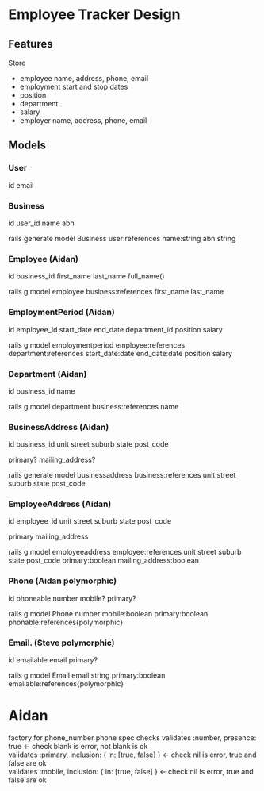 # Employee Tracker Design


## Features

Store
- employee name, address, phone, email
- employment start and stop dates
- position
- department
- salary
- employer name, address, phone, email

## Models

### User
id
email

### Business
id
user_id
name
abn

rails generate model Business user:references name:string abn:string

### Employee (Aidan)

id
business_id
first_name
last_name
full_name()

rails g model employee business:references first_name last_name 

### EmploymentPeriod (Aidan)
id
employee_id
start_date
end_date
department_id
position
salary

rails g model employmentperiod employee:references department:references start_date:date end_date:date position salary

### Department (Aidan)

id
business_id
name

rails g model department business:references name

### BusinessAddress (Aidan)
id
business_id
unit
street
suburb
state
post_code

primary?
mailing_address?

rails generate model businessaddress business:references unit street suburb state post_code


### EmployeeAddress (Aidan)
id
employee_id
unit
street
suburb
state
post_code

primary
mailing_address

rails g model employeeaddress employee:references unit street suburb state post_code primary:boolean mailing_address:boolean 

### Phone (Aidan polymorphic)
id
phoneable
number
mobile?
primary?

rails g model Phone number mobile:boolean primary:boolean phonable:references{polymorphic}

### Email. (Steve polymorphic)
id
emailable
email
primary?

rails g model Email email:string primary:boolean emailable:references{polymorphic}



# Aidan
factory for phone_number
phone spec checks
  validates :number,  presence:  true                      <- check blank is error, not blank is ok  
  validates :primary, inclusion: { in: [true, false] }    <- check nil is error, true and false are ok  
  validates :mobile,  inclusion: { in: [true, false] }    <- check nil is error, true and false are ok



